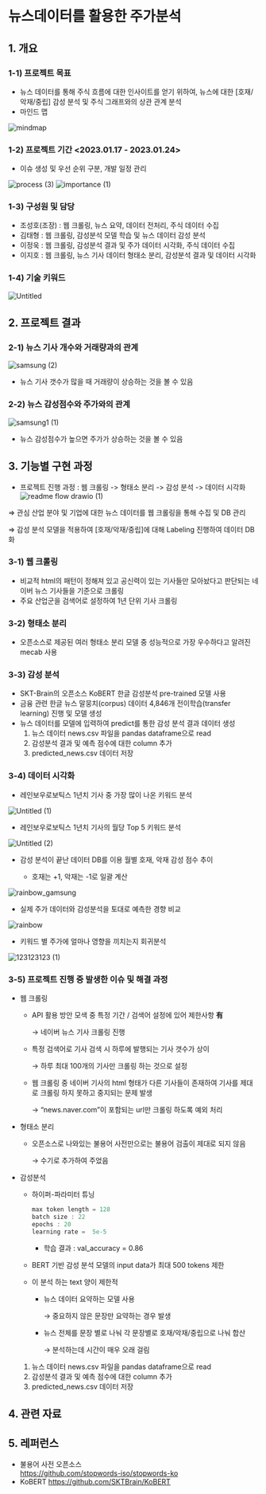 # 뉴스데이터를 활용한 주가분석

## 1. 개요 
### 1-1) 프로젝트 목표
- 뉴스 데이터를 통해 주식 흐름에 대한 인사이트를 얻기 위하여, 뉴스에 대한 [호재/악재/중립] 감성 분석 및 주식 그래프와의 상관 관계 분석
- 마인드 맵
  
![mindmap](https://github.com/cccsssshh/log_repository/assets/157219758/834d1d67-a073-455f-a3f5-90f8243281c2)
### 1-2) 프로젝트 기간 <2023.01.17 - 2023.01.24>
  - 이슈 생성 및 우선 순위 구분, 개발 일정 관리
  
![process (3)](https://github.com/cccsssshh/log_repository/assets/157219758/666ab173-4a41-4e22-80a0-3eb7b7f8a4d6)
  ![importance (1)](https://github.com/cccsssshh/log_repository/assets/157219758/30ed229d-9511-45bc-a98d-0f22087b31a3)

### 1-3) 구성원 및 담당
  - 조성호(조장) : 웹 크롤링, 뉴스 요약, 데이터 전처리, 주식 데이터 수집
  - 김태형 : 웹 크롤링, 감성분석 모델 학습 및 뉴스 데이터 감성 분석
  - 이정욱 : 웹 크롤링, 감성분석 결과 및 주가 데이터 시각화, 주식 데이터 수집
  - 이지호 : 웹 크롤링, 뉴스 기사 데이터 형태소 분리, 감성분석 결과 및 데이터 시각화

### 1-4) 기술 키워드
![Untitled](https://github.com/cccsssshh/log_repository/assets/157219758/b94a28bb-e5a1-47ac-982d-acdb531df91a)

  
  
## 2. 프로젝트 결과
### 2-1) 뉴스 기사 개수와 거래량과의 관계

![samsung (2)](https://github.com/cccsssshh/log_repository/assets/157219758/e33ee3b9-010e-4da1-89f0-6a6dfca14b12)

  - 뉴스 기사 갯수가 많을 때 거래량이 상승하는 것을 볼 수 있음

### 2-2) 뉴스 감성점수와 주가와의 관계

![samsung1 (1)](https://github.com/cccsssshh/log_repository/assets/157219758/08fd435f-2499-4999-82a6-d4a26cb3cbe7)

  - 뉴스 감성점수가 높으면 주가가 상승하는 것을 볼 수 있음

## 3. 기능별 구현 과정
- 프로젝트 진행 과정 : 웹 크롤링 -> 형태소 분리 -> 감성 분석 -> 데이터 시각화
![readme flow drawio (1)](https://github.com/cccsssshh/log_repository/assets/157219758/2993b2a1-e9d4-471f-8d94-9e4e7160180e)

⇒ 관심 산업 분야 및 기업에 대한 뉴스 데이터를 웹 크롤링을 통해 수집 및 DB 관리

⇒ 감성 분석 모델을 적용하여 [호재/악재/중립]에 대해 Labeling 진행하여 데이터 DB화


### 3-1) 웹 크롤링
  - 비교적 html의 패턴이 정해져 있고 공신력이 있는 기사들만 모아놨다고 판단되는 네이버 뉴스 기사들을 기준으로 크롤링
  - 주요 산업군을 검색어로 설정하여 1년 단위 기사 크롤링

### 3-2) 형태소 분리
  - 오픈소스로 제공된 여러 형태소 분리 모델 중 성능적으로 가장 우수하다고 알려진 mecab 사용

### 3-3) 감성 분석
- SKT-Brain의 오픈소스 KoBERT 한글 감성분석 pre-trained 모델 사용
- 금융 관련 한글 뉴스 말뭉치(corpus) 데이터 4,846개 전이학습(transfer learning) 진행 및 모델 생성
- 뉴스 데이터를 모델에 입력하여 predict를 통한 감성 분석 결과 데이터 생성
    1. 뉴스 데이터 news.csv 파일을 pandas dataframe으로 read
    2. 감성분석 결과 및 예측 점수에 대한 column 추가
    3. predicted_news.csv 데이터 저장
 
### 3-4) 데이터 시각화
- 레인보우로보틱스 1년치 기사 중 가장 많이 나온 키워드 분석

![Untitled (1)](https://github.com/cccsssshh/log_repository/assets/157219758/071ec264-8b73-4ca7-99cd-83cde1ed2297)

- 레인보우로보틱스 1년치 기사의 월당 Top 5 키워드 분석

![Untitled (2)](https://github.com/cccsssshh/log_repository/assets/157219758/0235b0e3-7bee-46de-9fce-a6c356fadbe8)


- 감성 분석이 끝난 데이터 DB를 이용 월별 호재, 악재 감성 점수 추이

  - 호재는 +1, 악재는 -1로 일괄 계산
  
![rainbow_gamsung](https://github.com/cccsssshh/log_repository/assets/157219758/d1cbfc79-49ae-4875-b61b-57a3fe969e6d)

  - 실제 주가 데이터와 감성분석을 토대로 예측한 경향 비교

![rainbow](https://github.com/cccsssshh/log_repository/assets/157219758/c2049fc2-0d44-4933-a3bd-b59a967bb584)
  
  - 키워드 별 주가에 얼마나 영향을 끼치는지 회귀분석

![123123123 (1)](https://github.com/cccsssshh/log_repository/assets/157219758/9f92345c-fad7-45d0-a0cd-5671dcc2d66a)

### 3-5) 프로젝트 진행 중 발생한 이슈 및 해결 과정
  - 웹 크롤링
      - API 활용 방안 모색 중 특정 기간 / 검색어 설정에 있어 제한사항 **有**
          
          → 네이버 뉴스 기사 크롤링 진행
          
      - 특정 검색어로 기사 검색 시 하루에 발행되는 기사 갯수가 상이
          
          → 하루 최대 100개의 기사만 크롤링 하는 것으로 설정
          
      - 웹 크롤링 중 네이버 기사의 html 형태가 다른 기사들이 존재하여 기사를 제대로 크롤링 하지 못하고 중지되는 문제 발생
          
          → “news.naver.com”이 포함되는 url만 크롤링 하도록 예외 처리
          
  - 형태소 분리
      - 오픈소스로 나와있는 불용어 사전만으로는 불용어 검출이 제대로 되지 않음
          
          → 수기로 추가하여 주었음
          
  - 감성분석
      - 하이퍼-파라미터 튜닝
          
          ```jsx
          max token length = 128
          batch size : 22
          epochs : 20
          learning rate =  5e-5
          ```
          
          - 학습 결과 : val_accuracy = 0.86
      - BERT 기반 감성 분석 모델의 input data가 최대 500 tokens 제한
      - 이 분석 하는 text 양이 제한적
          - 뉴스 데이터 요약하는 모델 사용
              
              →  중요하지 않은 문장만 요약하는 경우 발생
              
          - 뉴스 전체를 문장 별로 나눠 각 문장별로 호재/악재/중립으로 나눠 합산
              
              → 분석하는데 시간이 매우 오래 걸림
              
      1. 뉴스 데이터 news.csv 파일을 pandas dataframe으로 read
      2. 감성분석 결과 및 예측 점수에 대한 column 추가
      3. predicted_news.csv 데이터 저장

## 4. 관련 자료


## 5. 레퍼런스
  - 불용어 사전 오픈소스  
    https://github.com/stopwords-iso/stopwords-ko
  - KoBERT
    https://github.com/SKTBrain/KoBERT

